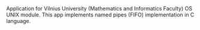 Application for Vilnius University (Mathematics and Informatics Faculty) OS UNIX module.
This app implements named pipes (FIFO) implementation in C language.
